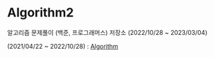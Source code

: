 # Algorithm2
알고리즘 문제풀이 (백준, 프로그래머스) 저장소 (2022/10/28 ~ 2023/03/04)

(2021/04/22 ~ 2022/10/28) : [Algorithm](https://github.com/HanYeop/Algorithm)
